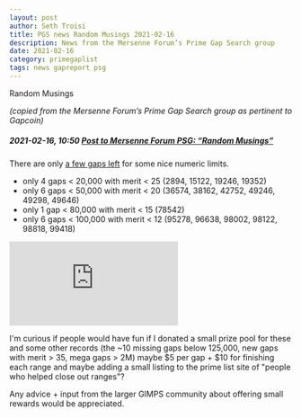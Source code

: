 ```yaml
---
layout: post
author: Seth Troisi
title: PGS news Random Musings 2021-02-16
description: News from the Mersenne Forum’s Prime Gap Search group
date: 2021-02-16
category: primegaplist
tags: news gapreport psg
---
```


Random Musings

*(copied from the Mersenne Forum’s Prime Gap Search group as pertinent to Gapcoin)*

##### 2021-02-16, 10:50 [Post to Mersenne Forum PSG: “Random Musings”](https://www.mersenneforum.org/showpost.php?p=571747&postcount=227)


There are only [a few gaps left](https://primegaps.cloudygo.com/graphs?max=80000) for some nice numeric limits.

- only 4 gaps < 20,000 with merit < 25 (2894, 15122, 19246, 19352)
- only 6 gaps < 50,000 with merit < 20 (36574, 38162, 42752, 49246, 49298, 49646)
- only 1 gap < 80,000 with merit < 15 (78542)
- only 6 gaps < 100,000 with merit < 12 (95278, 96638, 98002, 98122, 98818, 99418)

![Image](https://www.mersenneforum.org/attachment.php?attachmentid=24334&d=1613472450)

I'm curious if people would have fun if I donated a small prize pool for these and some other records (the \~10 missing gaps below 125,000, new gaps with merit > 35, mega gaps > 2M) maybe $5 per gap + $10 for finishing each range and maybe adding a small listing to the prime list site of "people who helped close out ranges"?

Any advice + input from the larger GIMPS community about offering small rewards would be appreciated. 